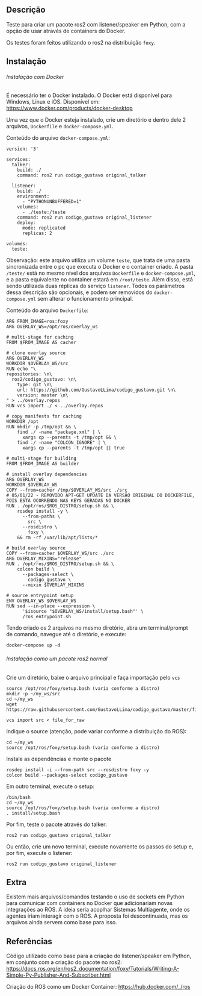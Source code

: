 ## Descrição
Teste para criar um pacote ros2 com listener/speaker em Python, com a opção de usar através de containers do Docker.

Os testes foram feitos utilizando o ros2 na distribuição `foxy`.

## Instalação

###### Instalação com Docker
É necessário ter o Docker instalado. O Docker está disponível para Windows, Linux e iOS. Disponível em: https://www.docker.com/products/docker-desktop

Uma vez que o Docker esteja instalado, crie um diretório e dentro dele 2 arquivos, `Dockerfile` e `docker-compose.yml`.

Conteúdo do arquivo `docker-compose.yml`:
```
version: '3'

services:
  talker:
    build: ./
    command: ros2 run codigo_gustavo original_talker

  listener:
    build: ./
    environment:
      - "PYTHONUNBUFFERED=1"
    volumes:
      - ./teste:/teste
    command: ros2 run codigo_gustavo original_listener
    deploy:
      mode: replicated
      replicas: 2

volumes:
  teste:
```
Observação: este arquivo utiliza um volume `teste`, que trata de uma pasta sincronizada entre o pc que executa o Docker e o container criado. A pasta `/teste/` está no mesmo nível dos arquivos `Dockerfile` e `docker-compose.yml`, e a pasta equivalente no container estará em `/root/teste`. Além disso, está sendo utilizada duas réplicas do serviço `listener`. Todos os parâmetros dessa descrição são opcionais, e podem ser removidos do `docker-compose.yml` sem alterar o funcionamento principal.

Conteúdo do arquivo `Dockerfile`:
```
ARG FROM_IMAGE=ros:foxy
ARG OVERLAY_WS=/opt/ros/overlay_ws

# multi-stage for caching
FROM $FROM_IMAGE AS cacher

# clone overlay source
ARG OVERLAY_WS
WORKDIR $OVERLAY_WS/src
RUN echo "\
repositories: \n\
  ros2/codigo_gustavo: \n\
    type: git \n\
    url: https://github.com/GustavoLLima/codigo_gustavo.git \n\
    version: master \n\
" > ../overlay.repos
RUN vcs import ./ < ../overlay.repos

# copy manifests for caching
WORKDIR /opt
RUN mkdir -p /tmp/opt && \
    find ./ -name "package.xml" | \
      xargs cp --parents -t /tmp/opt && \
    find ./ -name "COLCON_IGNORE" | \
      xargs cp --parents -t /tmp/opt || true

# multi-stage for building
FROM $FROM_IMAGE AS builder

# install overlay dependencies
ARG OVERLAY_WS
WORKDIR $OVERLAY_WS
COPY --from=cacher /tmp/$OVERLAY_WS/src ./src
# 05/01/22 - REMOVIDO APT-GET UPDATE DA VERSÃO ORIGINAL DO DOCKERFILE, POIS ESTÁ OCORRENDO NAS KEYS GERADAS NO DOCKER
RUN . /opt/ros/$ROS_DISTRO/setup.sh && \
    rosdep install -y \
      --from-paths \
        src \
      --rosdistro \
        foxy \
    && rm -rf /var/lib/apt/lists/*

# build overlay source
COPY --from=cacher $OVERLAY_WS/src ./src
ARG OVERLAY_MIXINS="release"
RUN . /opt/ros/$ROS_DISTRO/setup.sh && \
    colcon build \
      --packages-select \
        codigo_gustavo \
      --mixin $OVERLAY_MIXINS

# source entrypoint setup
ENV OVERLAY_WS $OVERLAY_WS
RUN sed --in-place --expression \
      '$isource "$OVERLAY_WS/install/setup.bash"' \
      /ros_entrypoint.sh
```

Tendo criado os 2 arquivos no mesmo diretório, abra um terminal/prompt de comando, navegue até o diretório, e execute:
```
docker-compose up -d
```
###### Instalação como um pacote ros2 normal
Crie um diretório, baixe o arquivo principal e faça importação pelo `vcs`
```
source /opt/ros/foxy/setup.bash (varia conforme a distro)
mkdir -p ~/my_ws/src
cd ~/my_ws
wget https://raw.githubusercontent.com/GustavoLLima/codigo_gustavo/master/file_for_raw

vcs import src < file_for_raw
```

Indique o source (atenção, pode variar conforme a distribuição do ROS):
```
cd ~/my_ws
source /opt/ros/foxy/setup.bash (varia conforme a distro)
```
Instale as dependências e monte o pacote
```
rosdep install -i --from-path src --rosdistro foxy -y
colcon build --packages-select codigo_gustavo
```

Em outro terminal, execute o setup:
```
/bin/bash
cd ~/my_ws
source /opt/ros/foxy/setup.bash (varia conforme a distro)
. install/setup.bash
```

Por fim, teste o pacote através do talker:
```
ros2 run codigo_gustavo original_talker
```

Ou então, crie um novo terminal, execute novamente os passos do setup e, por fim, execute o listener:
```
ros2 run codigo_gustavo original_listener
```

## Extra
Existem mais arquivos/comandos testando o uso de sockets em Python para comunicar com containers no Docker que adicionariam novas integrações ao ROS. A ideia seria acoplhar Sistemas Multiagente, onde os agentes iriam interagir com o ROS. A proposta foi descontinuada, mas os arquivos ainda servem como base para isso.

## Referências
Código utilizado como base para a criação do listener/speaker em Python, em conjunto com a criação do pacote no ros2: https://docs.ros.org/en/ros2_documentation/foxy/Tutorials/Writing-A-Simple-Py-Publisher-And-Subscriber.html

Criação do ROS como um Docker Container: https://hub.docker.com/_/ros
